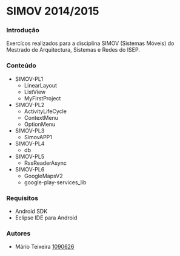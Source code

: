 # SIMOV 2014/2015 #

### Introdução ###

Exercícos realizados para a disciplina SIMOV (Sistemas Móveis) do Mestrado de Arquitectura, Sistemas e Redes do ISEP.

### Conteúdo ###
* SIMOV-PL1
    * LinearLayout
    * ListView
    * MyFirstProject
* SIMOV-PL2
    * ActivityLifeCycle
    * ContextMenu
    * OptionMenu
* SIMOV-PL3
    * SimovAPP1
* SIMOV-PL4
    * db
* SIMOV-PL5
    * RssReaderAsync
* SIMOV-PL6
    * GoogleMapsV2
    * google-play-services_lib

### Requisitos ###
* Android SDK
* Eclipse IDE para Android

### Autores ###
* Mário Teixeira [1090626](mailto:1090626@isep.ipp.pt)
